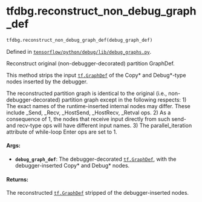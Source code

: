 <div itemscope itemtype="http://developers.google.com/ReferenceObject">
<meta itemprop="name" content="tfdbg.reconstruct_non_debug_graph_def" />
</div>

# tfdbg.reconstruct_non_debug_graph_def

``` python
tfdbg.reconstruct_non_debug_graph_def(debug_graph_def)
```



Defined in [`tensorflow/python/debug/lib/debug_graphs.py`](https://www.tensorflow.org/code/tensorflow/python/debug/lib/debug_graphs.py).

Reconstruct original (non-debugger-decorated) partition GraphDef.

This method strips the input <a href="../tf/GraphDef.md"><code>tf.GraphDef</code></a> of the Copy* and Debug*-type nodes
inserted by the debugger.

The reconstructed partition graph is identical to the original (i.e.,
  non-debugger-decorated) partition graph except in the following respects:
    1) The exact names of the runtime-inserted internal nodes may differ.
       These include _Send, _Recv, _HostSend, _HostRecv, _Retval ops.
    2) As a consequence of 1, the nodes that receive input directly from such
       send- and recv-type ops will have different input names.
    3) The parallel_iteration attribute of while-loop Enter ops are set to 1.

#### Args:

* <b>`debug_graph_def`</b>: The debugger-decorated <a href="../tf/GraphDef.md"><code>tf.GraphDef</code></a>, with the
    debugger-inserted Copy* and Debug* nodes.


#### Returns:

The reconstructed <a href="../tf/GraphDef.md"><code>tf.GraphDef</code></a> stripped of the debugger-inserted nodes.